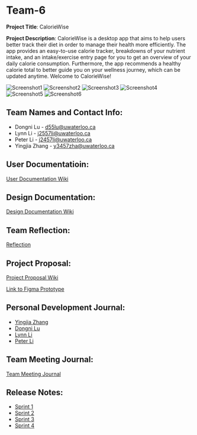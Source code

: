 # Team-6
**Project Title**: CalorieWise

**Project Description**: CalorieWise is a desktop app that aims to help users better track their diet in order to manage their health more efficiently. The app provides an easy-to-use calorie tracker, breakdowns of your nutrient intake, and an intake/exercise entry page for you to get an overview of your daily calorie consumption. Furthermore, the app recommends a healthy calorie total to better guide you on your wellness journey, which can be updated anytime. Welcome to CalorieWise!

![Screenshot1](https://git.uwaterloo.ca/d55lu1/team-6/uploads/22e89ca59d46dc3e04b07ecfc283c2e6/Screenshot_2024-04-06_at_1.26.47_PM.png)
![Screenshot2](https://git.uwaterloo.ca/d55lu1/team-6/uploads/3b744b734686110305fced5e7d1dae3b/Screenshot_2024-04-06_at_1.35.20_PM.png)
![Screenshot3](https://git.uwaterloo.ca/d55lu1/team-6/uploads/379ca8f40a388c752dcf0a1552c51ba1/Screenshot_2024-04-06_at_1.35.30_PM.png)
![Screenshot4](https://git.uwaterloo.ca/d55lu1/team-6/uploads/b4b8470a92dbfd6f30069c7aac52b373/Screenshot_2024-04-06_at_1.35.40_PM.png)
![Screenshot5](https://git.uwaterloo.ca/d55lu1/team-6/uploads/9ea5f7c5b0a0a73a0be0630259db4a31/Screenshot_2024-04-06_at_1.35.48_PM.png)
![Screenshot6](https://git.uwaterloo.ca/d55lu1/team-6/uploads/d43efab7b5da5235543691ed1681c00d/Screenshot_2024-04-06_at_1.36.00_PM.png)

## Team Names and Contact Info:
- Dongni Lu - d55lu@uwaterloo.ca
- Lynn Li - j2557li@uwaterloo.ca
- Peter Li - j2457li@uwaterloo.ca
- Yingjia Zhang - y3457zha@uwaterloo.ca 

## User Documentatioin:
[User Documentation Wiki](https://git.uwaterloo.ca/d55lu1/team-6/-/wikis/User-Documentation)

## Design Documentation:
[Design Documentation Wiki]()

## Team Reflection:
[Reflection](https://git.uwaterloo.ca/d55lu1/team-6/-/wikis/Reflection)

## Project Proposal: 
[Project Proposal Wiki](https://git.uwaterloo.ca/d55lu1/team-6/-/wikis/Project-Proposal)

[Link to Figma Prototype](https://www.figma.com/proto/f0OxWFxOShBrS8ovHKEXAy/%E4%BB%8A%E5%A4%A9%E5%AD%A6CS346%E4%BA%86%E5%90%97%EF%BC%9F-team-library?type=design&node-id=2341-3641&t=DnOQW8eD7pv6g3MR-1&scaling=min-zoom&page-id=2311%3A2&starting-point-node-id=2341%3A4205&mode=design)

## Personal Development Journal:
- [Yingjia Zhang](https://git.uwaterloo.ca/d55lu1/team-6/-/wikis/Yingjia-Zhang's-Development-Journal)
- [Dongni Lu](https://git.uwaterloo.ca/d55lu1/team-6/-/wikis/Dongni's-Development-Journal)
- [Lynn Li](https://git.uwaterloo.ca/d55lu1/team-6/-/wikis/Lynn's-Development-Journal)
- [Peter Li](https://git.uwaterloo.ca/d55lu1/team-6/-/wikis/Peter's-Development-Journal)


## Team Meeting Journal:
[Team Meeting Journal](https://git.uwaterloo.ca/d55lu1/team-6/-/wikis/TEAM-6-MEETING-JOURNAL)

## Release Notes:
- [Sprint 1](https://git.uwaterloo.ca/d55lu1/team-6/-/wikis/Sprint-1-Release-Notes)
- [Sprint 2](https://git.uwaterloo.ca/d55lu1/team-6/-/wikis/Sprint-2-Release-Notes)
- [Sprint 3](https://git.uwaterloo.ca/d55lu1/team-6/-/wikis/Sprint-3-Release-Notes)
- [Sprint 4](https://git.uwaterloo.ca/d55lu1/team-6/-/wikis/Sprint-4-Release-Notes)
